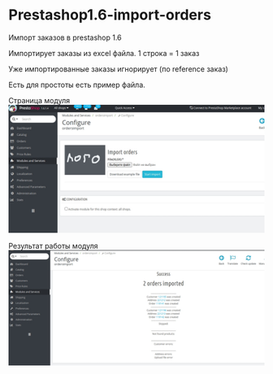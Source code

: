 # Prestashop1.6-import-orders
Импорт заказов в prestashop 1.6


Импортирует заказы из excel файла. 1 строка = 1 заказ

Уже импортированные заказы игнорирует (по reference заказ)

Есть для простоты есть пример файла.


Страница модуля
![alt text](screenshots/1.jpg "Модуль")

Результат работы модуля
![alt text](screenshots/2.jpg "Модуль")
